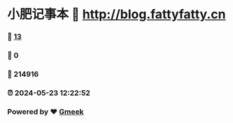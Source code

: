 # 小肥记事本 :link: http://blog.fattyfatty.cn 
### :page_facing_up: [13](http://blog.fattyfatty.cn/tag.html) 
### :speech_balloon: 0 
### :hibiscus: 214916 
### :alarm_clock: 2024-05-23 12:22:52 
### Powered by :heart: [Gmeek](https://github.com/Meekdai/Gmeek)
